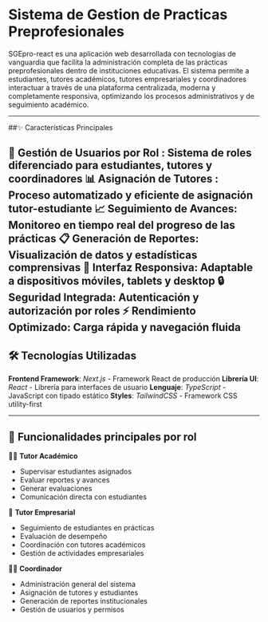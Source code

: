 # Sistema de Gestion de Practicas Preprofesionales

SGEpro-react es una aplicación web desarrollada con tecnologías de vanguardia que facilita la administración completa de las prácticas preprofesionales dentro de instituciones educativas.
El sistema permite a estudiantes, tutores académicos, tutores empresariales y coordinadores interactuar a través de una plataforma centralizada, moderna y completamente responsiva, optimizando los procesos administrativos y de seguimiento académico.

---

##✨ Características Principales

👥 **Gestión de Usuarios por Rol** : Sistema de roles diferenciado para estudiantes, tutores y coordinadores
📊 **Asignación de Tutores** : Proceso automatizado y eficiente de asignación tutor-estudiante
📈 **Seguimiento de Avances**: Monitoreo en tiempo real del progreso de las prácticas
📋 **Generación de Reportes**: Visualización de datos y estadísticas comprensivas
📱 **Interfaz Responsiva**: Adaptable a dispositivos móviles, tablets y desktop
🔒 **Seguridad Integrada**: Autenticación y autorización por roles
⚡ **Rendimiento Optimizado**: Carga rápida y navegación fluida
---

## 🛠️ Tecnologías Utilizadas

**Frontend Framework**: *Next.js* - Framework React de producción
**Librería UI**: *React* - Librería para interfaces de usuario
**Lenguaje**: *TypeScript* - JavaScript con tipado estático
**Styles**: *TailwindCSS* - Framework CSS utility-first

---

## 📌 Funcionalidades principales por rol

👨‍🏫 **Tutor Académico**

- Supervisar estudiantes asignados
- Evaluar reportes y avances
- Generar evaluaciones
- Comunicación directa con estudiantes

🏢 **Tutor Empresarial**

- Seguimiento de estudiantes en prácticas
- Evaluación de desempeño
- Coordinación con tutores académicos
- Gestión de actividades empresariales

👩‍💼 **Coordinador**

- Administración general del sistema
- Asignación de tutores y estudiantes
- Generación de reportes institucionales
- Gestión de usuarios y permisos
